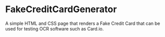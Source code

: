 # FakeCreditCardGenerator
A simple HTML and CSS page that renders a Fake Credit Card that can be used for testing OCR software such as Card.io.

